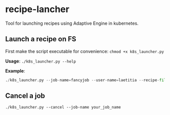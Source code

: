 # recipe-lancher

Tool for launching recipes using Adaptive Engine in kubernetes.

## Launch a recipe on FS

First make the script executable for convenience: `chmod +x k8s_launcher.py`

**Usage**: `./k8s_launcher.py --help`

**Example**:

```python
./k8s_launcher.py --job-name=fancyjob --user-name=laetitia --recipe-file=test_recipe_2.json --wandb-api-key wand_api_key --nodes-number 4
```

## Cancel a job

`./k8s_launcher.py --cancel --job-name your_job_name`
